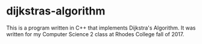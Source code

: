 # dijkstras-algorithm
This is a program written in C++ that implements Dijkstra's Algorithm. It was written for my Computer Science 2 class at Rhodes College fall of 2017.
